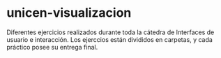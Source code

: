 # unicen-visualizacion
Diferentes ejercicios realizados durante toda la cátedra de Interfaces de usuario e interacción.
Los ejerccios están divididos en carpetas, y cada práctico posee su entrega final.
